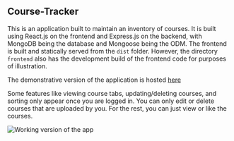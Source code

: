 ## Course-Tracker
This is an application built to maintain an inventory of courses. It is built using React.js on the frontend and Express.js on the backend, with MongoDB being the database and Mongoose being the ODM. The frontend is built and statically served from the `dist` folder. However, the directory `frontend` also has the development build of the frontend code for purposes of illustration.

The demonstrative version of the application is hosted [here](https://course-tracker-mw6v.onrender.com/)

Some features like viewing course tabs, updating/deleting courses, and sorting only appear once you are logged in. You can only edit or delete courses that are uploaded by you. For the rest, you can just view or like the courses.

![Working version of the app](https://github.com/user-attachments/assets/84219942-125c-4713-bff7-e2ef99dfa59a)



